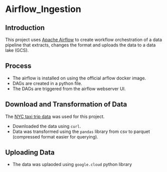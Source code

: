 # Airflow_Ingestion

## Introduction
This project uses [Apache Airflow](https://airflow.apache.org/) to create workflow orchestration of a data pipeline that extracts,
changes the format and uploads the data to a data lake (GCS).

## Process
- The airflow is installed on using the official arflow docker image.
- DAGs are created in a python file.
- The DAGs are triggered from the airflow webserver UI.

## Download and Transformation of Data
The [NYC taxi trip data](https://www1.nyc.gov/site/tlc/about/tlc-trip-record-data.page) was used for this project.
- Downloaded the data using `curl`.
- Data was transformed using the `pandas` library from csv to parquet (compressed format easier for querying).

## Uploading Data
- The data was uplaoded using `google.cloud` python library
